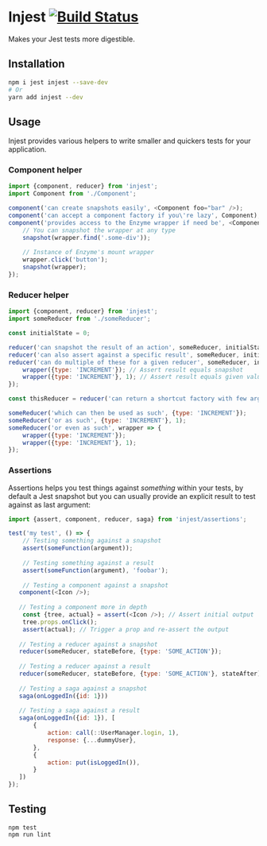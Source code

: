 # Injest [![Build Status](https://travis-ci.org/madewithlove/injest.svg?branch=master)](https://travis-ci.org/madewithlove/injest)

Makes your Jest tests more digestible.

## Installation

```bash
npm i jest injest --save-dev
# Or
yarn add injest --dev
```

## Usage

Injest provides various helpers to write smaller and quickers tests for your application.

### Component helper

```js
import {component, reducer} from 'injest';
import Component from './Component';

component('can create snapshots easily', <Component foo="bar" />);
component('can accept a component factory if you\'re lazy', Component);
component('provides access to the Enzyme wrapper if need be', <Component foo="bar" />, (wrapper, snapshot) => {
    // You can snapshot the wrapper at any type
    snapshot(wrapper.find('.some-div'));
    
    // Instance of Enzyme's mount wrapper
    wrapper.click('button');
    snapshot(wrapper);
});
```

### Reducer helper

```js
import {component, reducer} from 'injest';
import someReducer from './someReducer';

const initialState = 0;

reducer('can snapshot the result of an action', someReducer, initialState, {type: 'INCREMENT'});
reducer('can also assert against a specific result', someReducer, initialState, {type: 'INCREMENT'}, 1);
reducer('can do multiple of these for a given reducer', someReducer, initialState, wrapper => {
    wrapper({type: 'INCREMENT'}); // Assert result equals snapshot
    wrapper({type: 'INCREMENT'}, 1); // Assert result equals given value
});

const thisReducer = reducer('can return a shortcut factory with few arguments', someReducer, initialState);

someReducer('which can then be used as such', {type: 'INCREMENT'});
someReducer('or as such', {type: 'INCREMENT'}, 1);
someReducer('or even as such', wrapper => {
    wrapper({type: 'INCREMENT'});
    wrapper({type: 'INCREMENT'}, 1);
});
```

### Assertions

Assertions helps you test things against _something_ within your tests, by default a Jest snapshot but you can
usually provide an explicit result to test against as last argument:

```js
import {assert, component, reducer, saga} from 'injest/assertions';

test('my test', () => {
    // Testing something against a snapshot
    assert(someFunction(argument));
    
    // Testing something against a result
    assert(someFunction(argument), 'foobar');
    
    // Testing a component against a snapshot
   component(<Icon />);
   
   // Testing a component more in depth
    const {tree, actual} = assert(<Icon />); // Assert initial output
    tree.props.onClick();
    assert(actual); // Trigger a prop and re-assert the output
   
   // Testing a reducer against a snapshot
   reducer(someReducer, stateBefore, {type: 'SOME_ACTION'});
   
   // Testing a reducer against a result
   reducer(someReducer, stateBefore, {type: 'SOME_ACTION'}, stateAfter);
   
   // Testing a saga against a snapshot
   saga(onLoggedIn({id: 1}))
   
   // Testing a saga against a result
   saga(onLoggedIn({id: 1}), [
       {
           action: call(::UserManager.login, 1),
           response: {...dummyUser},
       },
       {
           action: put(isLoggedIn()),
       }
   ])
});
```

## Testing

```shell
npm test
npm run lint
```
